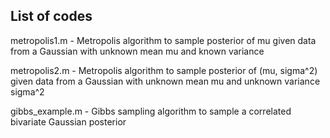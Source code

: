 List of codes
-------------

metropolis1.m - Metropolis algorithm to sample posterior of mu given data from a Gaussian with unknown mean mu and known variance

metropolis2.m - Metropolis algorithm to sample posterior of (mu, sigma^2) given data from a Gaussian with unknown mean mu and unknown variance sigma^2

gibbs_example.m - Gibbs sampling algorithm to sample a correlated bivariate Gaussian posterior

